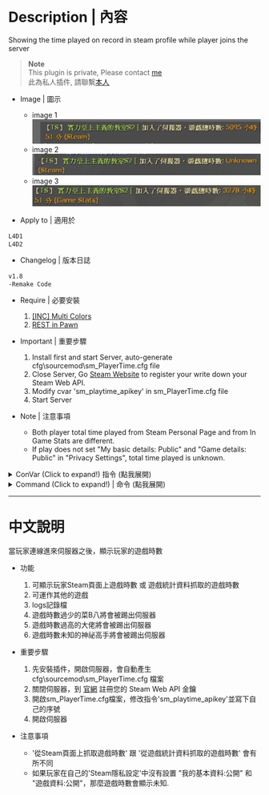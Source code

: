 # Description | 內容
Showing the time played on record in steam profile while player joins the server

> __Note__ <br/>
This plugin is private, Please contact [me](https://github.com/fbef0102/Game-Private_Plugin#私人插件列表-private-plugins-list)<br/>
此為私人插件, 請聯繫[本人](https://github.com/fbef0102/Game-Private_Plugin#私人插件列表-private-plugins-list)

* Image | 圖示
	* image 1
	<br/>![sm_PlayerTime_1](image/sm_PlayerTime_1.jpg)
	* image 2
	<br/>![sm_PlayerTime_2](image/sm_PlayerTime_2.jpg)
	* image 3
	<br/>![sm_PlayerTime_3](image/sm_PlayerTime_3.jpg)

* Apply to | 適用於
```
L4D1
L4D2
```

* Changelog | 版本日誌
```
v1.8
-Remake Code
```

* Require | 必要安裝
	1. [[INC] Multi Colors](https://forums.alliedmods.net/showthread.php?t=247770)
	2. [REST in Pawn](https://forums.alliedmods.net/showthread.php?t=298024)

* Important | 重要步驟
	1. Install first and start Server, auto-generate cfg\sourcemod\sm_PlayerTime.cfg file
	2. Close Server, Go [Steam Website](https://steamcommunity.com/dev/apikey) to register your write down your Steam Web API.
	3. Modify cvar 'sm_playtime_apikey' in sm_PlayerTime.cfg file
	4. Start Server 

* Note | 注意事項
	* Both player total time played from Steam Personal Page and from In Game Stats are different.
	* If play does not set "My basic details: Public" and "Game details: Public" in "Privacy Settings", total time played is unknown.

<details>
<summary>ConVar (Click to expand!) 指令 (點我展開)</summary>

* cfg/sourcemod/sm_PlayerTime.cfg
	```php
	// If 1, Announce the time played on record when player joins the server.
	sm_playtime_announce "1"

	// Steam developer web API key. (https://steamcommunity.com/dev/apikey)
	sm_playtime_apikey "XXXXXXXXXXXXXXXXXXXX"

	// Application ID of current game. HL2:DM (320), CS:S (240), CS:GO (730), TF2 (440), L4D (500), L4D2 (550)
	sm_playtime_appid "550"

	// Ban duration (Mins) (0=Permanent)
	sm_playtime_block_ban_time "1440"

	// Check and unblock players with these flags. (Empty = Everyone, -1: Nobody)
	sm_playtime_block_immue_flag "z"

	// Any player whose total time played on record is higher this value can not join the server. (Mins) (0=off)
	sm_playtime_block_long "0"

	// Any player whose total time played on record is below this value can not join the server. (Mins) (0=off)
	sm_playtime_block_short "6000"

	// Any player whose total time played on record is unknown can not join the server. (0=off)
	sm_playtime_block_unknown "0"

	// If 1, record to file. (Path: sourcemod/logs/PlayerTime.log)
	sm_playtime_log "1"

	// Get player time played from 0: Steam Personal Page, 1: In Game Stats.
	sm_playtime_method "0"
	```
</details>

<details>
<summary>Command (Click to expand!) | 命令 (點我展開)</summary>

* <b>Check total time played of every player in game</b>
	```php
	sm_timedisplay
	```
</details>

- - - -
# 中文說明
當玩家連線進來伺服器之後，顯示玩家的遊戲時數

* 功能
	1. 可顯示玩家Steam頁面上遊戲時數 或 遊戲統計資料抓取的遊戲時數
	2. 可運作其他的遊戲
	3. logs記錄檔
	4. 遊戲時數過少的菜B八將會被踢出伺服器
	5. 遊戲時數過高的大佬將會被踢出伺服器
	6. 遊戲時數未知的神祕高手將會被踢出伺服器

* 重要步驟
	1. 先安裝插件，開啟伺服器，會自動產生　cfg\sourcemod\sm_PlayerTime.cfg 檔案
	2. 關閉伺服器，到 [官網](https://steamcommunity.com/dev/apikey) 註冊您的 Steam Web API 金鑰
	3. 開啟sm_PlayerTime.cfg檔案，修改指令'sm_playtime_apikey'並寫下自己的序號
	4. 開啟伺服器

* 注意事項
	* '從Steam頁面上抓取遊戲時數' 跟 '從遊戲統計資料抓取的遊戲時數' 會有所不同
	* 如果玩家在自己的'Steam隱私設定'中沒有設置 "我的基本資料:公開" 和 "遊戲資料:公開"，那麼遊戲時數會顯示未知.
